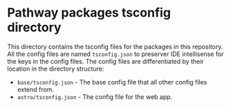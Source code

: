 # Pathway packages tsconfig directory

This directory contains the tsconfig files for the packages in this repository. All the config files are named `tsconfig.json` to preserver IDE intellisense for the keys in the config files. The config files are differentiated by their location in the directory structure:

- `base/tsconfig.json` - The base config file that all other config files extend from.
- `astro/tsconfig.json` - The config file for the web app.
